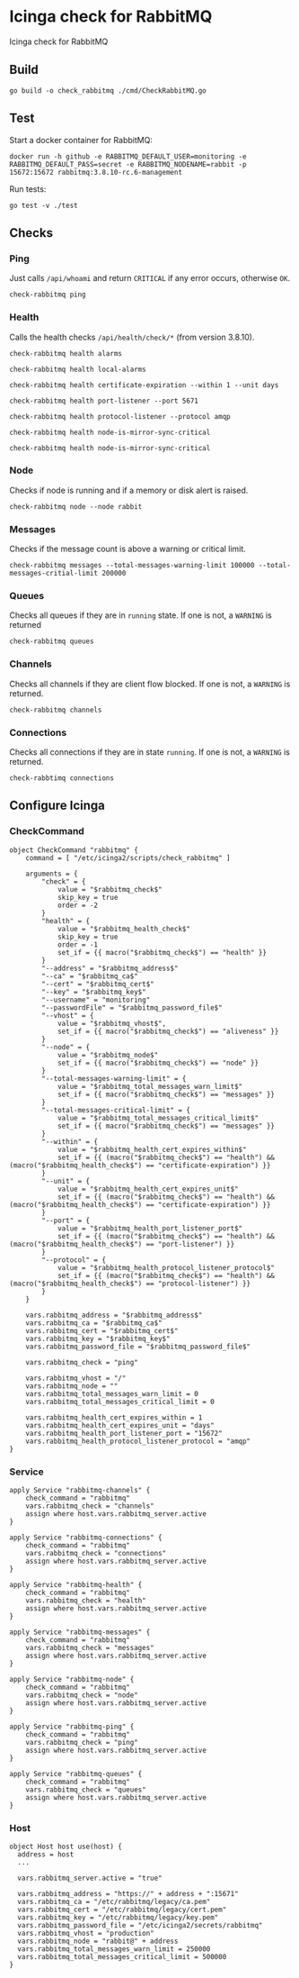 # Icinga check for RabbitMQ

Icinga check for RabbitMQ

## Build

```
go build -o check_rabbitmq ./cmd/CheckRabbitMQ.go
```

## Test

Start a docker container for RabbitMQ:
```
docker run -h github -e RABBITMQ_DEFAULT_USER=monitoring -e RABBITMQ_DEFAULT_PASS=secret -e RABBITMQ_NODENAME=rabbit -p 15672:15672 rabbitmq:3.8.10-rc.6-management
```

Run tests:
```
go test -v ./test
```

## Checks

### Ping

Just calls `/api/whoami` and return `CRITICAL` if any error occurs, otherwise `OK`.

```shell
check-rabbitmq ping
```


### Health

Calls the health checks `/api/health/check/*` (from version 3.8.10).

```shell
check-rabbitmq health alarms
```

```shell
check-rabbitmq health local-alarms
```

```shell
check-rabbitmq health certificate-expiration --within 1 --unit days
```

```shell
check-rabbitmq health port-listener --port 5671
```

```shell
check-rabbitmq health protocol-listener --protocol amqp
```

```shell
check-rabbitmq health node-is-mirror-sync-critical
```

```shell
check-rabbitmq health node-is-mirror-sync-critical
```

### Node

Checks if node is running and if a memory or disk alert is raised.

```shell
check-rabbitmq node --node rabbit
```


### Messages

Checks if the message count is above a warning or critical limit.

```shell
check-rabbitmq messages --total-messages-warning-limit 100000 --total-messages-critial-limit 200000
```


### Queues

Checks all queues if they are in `running` state. If one is not, a `WARNING` is returned

```shell
check-rabbitmq queues
```


### Channels

Checks all channels if they are client flow blocked. If one is not, a `WARNING` is returned.

```shell
check-rabbitmq channels
```


### Connections

Checks all connections if they are in state `running`. If one is not, a `WARNING` is returned. 

```shell
check-rabbtimq connections
```


## Configure Icinga

### CheckCommand

```
object CheckCommand "rabbitmq" {
    command = [ "/etc/icinga2/scripts/check_rabbitmq" ]

    arguments = {
        "check" = {
            value = "$rabbitmq_check$"
            skip_key = true
            order = -2
        }
        "health" = {
            value = "$rabbitmq_health_check$"
            skip_key = true
            order = -1
            set_if = {{ macro("$rabbitmq_check$") == "health" }}
        }
        "--address" = "$rabbitmq_address$"
        "--ca" = "$rabbitmq_ca$"
        "--cert" = "$rabbitmq_cert$"
        "--key" = "$rabbitmq_key$"
        "--username" = "monitoring"
        "--passwordFile" = "$rabbitmq_password_file$"
        "--vhost" = {
            value = "$rabbitmq_vhost$",
            set_if = {{ macro("$rabbitmq_check$") == "aliveness" }}
        }
        "--node" = {
            value = "$rabbitmq_node$"
            set_if = {{ macro("$rabbitmq_check$") == "node" }}
        }
        "--total-messages-warning-limit" = {
            value = "$rabbitmq_total_messages_warn_limit$"
            set_if = {{ macro("$rabbitmq_check$") == "messages" }}
        }
        "--total-messages-critical-limit" = {
            value = "$rabbitmq_total_messages_critical_limit$"
            set_if = {{ macro("$rabbitmq_check$") == "messages" }}
        }
        "--within" = {
            value = "$rabbitmq_health_cert_expires_within$"
            set_if = {{ (macro("$rabbitmq_check$") == "health") && (macro("$rabbitmq_health_check$") == "certificate-expiration") }}
        }
        "--unit" = {
            value = "$rabbitmq_health_cert_expires_unit$"
            set_if = {{ (macro("$rabbitmq_check$") == "health") && (macro("$rabbitmq_health_check$") == "certificate-expiration") }}
        }
        "--port" = {
            value = "$rabbitmq_health_port_listener_port$"
            set_if = {{ (macro("$rabbitmq_check$") == "health") && (macro("$rabbitmq_health_check$") == "port-listener") }}
        }
        "--protocol" = {
            value = "$rabbitmq_health_protocol_listener_protocol$"
            set_if = {{ (macro("$rabbitmq_check$") == "health") && (macro("$rabbitmq_health_check$") == "protocol-listener") }}
        }
    }

    vars.rabbitmq_address = "$rabbitmq_address$"
    vars.rabbitmq_ca = "$rabbitmq_ca$"
    vars.rabbitmq_cert = "$rabbitmq_cert$"
    vars.rabbitmq_key = "$rabbitmq_key$"
    vars.rabbitmq_password_file = "$rabbitmq_password_file$"

    vars.rabbitmq_check = "ping"

    vars.rabbitmq_vhost = "/"
    vars.rabbitmq_node = ""
    vars.rabbitmq_total_messages_warn_limit = 0
    vars.rabbitmq_total_messages_critical_limit = 0

    vars.rabbitmq_health_cert_expires_within = 1
    vars.rabbitmq_health_cert_expires_unit = "days"
    vars.rabbitmq_health_port_listener_port = "15672"
    vars.rabbitmq_health_protocol_listener_protocol = "amqp"
}
```

### Service

```
apply Service "rabbitmq-channels" {
    check_command = "rabbitmq"
    vars.rabbitmq_check = "channels"
    assign where host.vars.rabbitmq_server.active
}

apply Service "rabbitmq-connections" {
    check_command = "rabbitmq"
    vars.rabbitmq_check = "connections"
    assign where host.vars.rabbitmq_server.active
}

apply Service "rabbitmq-health" {
    check_command = "rabbitmq"
    vars.rabbitmq_check = "health"
    assign where host.vars.rabbitmq_server.active
}

apply Service "rabbitmq-messages" {
    check_command = "rabbitmq"
    vars.rabbitmq_check = "messages"
    assign where host.vars.rabbitmq_server.active
}

apply Service "rabbitmq-node" {
    check_command = "rabbitmq"
    vars.rabbitmq_check = "node"
    assign where host.vars.rabbitmq_server.active
}

apply Service "rabbitmq-ping" {
    check_command = "rabbitmq"
    vars.rabbitmq_check = "ping"
    assign where host.vars.rabbitmq_server.active
}

apply Service "rabbitmq-queues" {
    check_command = "rabbitmq"
    vars.rabbitmq_check = "queues"
    assign where host.vars.rabbitmq_server.active
}
```

### Host

```
object Host host use(host) {
  address = host
  ...
  
  vars.rabbitmq_server.active = "true"

  vars.rabbitmq_address = "https://" + address + ":15671"
  vars.rabbitmq_ca = "/etc/rabbitmq/legacy/ca.pem"
  vars.rabbitmq_cert = "/etc/rabbitmq/legacy/cert.pem"
  vars.rabbitmq_key = "/etc/rabbitmq/legacy/key.pem"
  vars.rabbitmq_password_file = "/etc/icinga2/secrets/rabbitmq"
  vars.rabbitmq_vhost = "production"
  vars.rabbitmq_node = "rabbit@" + address
  vars.rabbitmq_total_messages_warn_limit = 250000
  vars.rabbitmq_total_messages_critical_limit = 500000
}
```